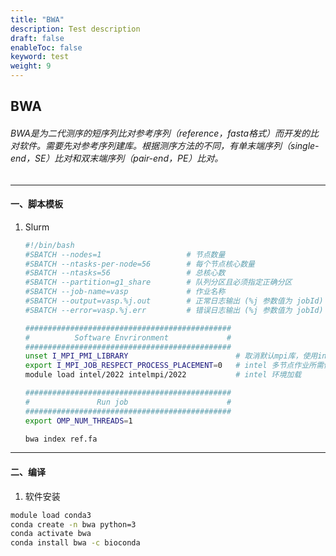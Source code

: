 ```yaml
---
title: "BWA"
description: Test description
draft: false
enableToc: false
keyword: test
weight: 9
---
```

## BWA

###### BWA是为二代测序的短序列比对参考序列（reference，fasta格式）而开发的比对软件。需要先对参考序列建库。根据测序方法的不同，有单末端序列（single-end，SE）比对和双末端序列（pair-end，PE）比对。
***
#### 一、脚本模板
1. Slurm
    ```bash
    #!/bin/bash
    #SBATCH --nodes=1                   # 节点数量
    #SBATCH --ntasks-per-node=56        # 每个节点核心数量
    #SBATCH --ntasks=56                 # 总核心数
    #SBATCH --partition=g1_share        # 队列分区且必须指定正确分区
    #SBATCH --job-name=vasp             # 作业名称
    #SBATCH --output=vasp.%j.out        # 正常日志输出 (%j 参数值为 jobId)
    #SBATCH --error=vasp.%j.err         # 错误日志输出 (%j 参数值为 jobId)

    ##############################################
    #          Software Envrironment             #
    ##############################################
    unset I_MPI_PMI_LIBRARY                        # 取消默认mpi库，使用intel自带
    export I_MPI_JOB_RESPECT_PROCESS_PLACEMENT=0   # intel 多节点作业所需修改参数
    module load intel/2022 intelmpi/2022           # intel 环境加载

    ##############################################
    #               Run job                      #
    ##############################################
    export OMP_NUM_THREADS=1

    bwa index ref.fa
    ```

***

#### 二、编译

1. 软件安装

```bash
module load conda3
conda create -n bwa python=3
conda activate bwa
conda install bwa -c bioconda
```
